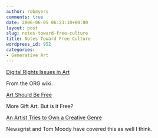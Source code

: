 ```yaml
---
author: robmyers
comments: true
date: 2006-06-05 06:23:10+00:00
layout: post
slug: notes-toward-free-culture
title: Notes Toward Free Culture
wordpress_id: 952
categories:
- Generative Art
---
```


[Digital Rights Issues in Art](http://www.openrightsgroup.org/orgwiki/index.php/Digital_Rights_Issues_in_Art)  
  
From the ORG wiki.  
  
[Art Should Be Free](http://drawn.ca/2006/06/02/art-should-be-free/)  
  
More Gift Art. But is it Free?  
  
[An Artist Tries to Own a Creative Genre](http://onthecommons.org/node/907)  
  
Newsgrist and Tom Moody have covered this as well I think.  



